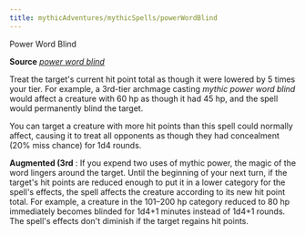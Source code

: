 ```yaml
---
title: mythicAdventures/mythicSpells/powerWordBlind
---
```

Power Word Blind

**Source** [_power word blind_](spell_dir/powerWordBlind#_power-word-blind)

Treat the target's current hit point total as though it were lowered by 5 times your tier. For example, a 3rd-tier archmage casting _mythic power word blind_ would affect a creature with 60 hp as though it had 45 hp, and the spell would permanently blind the target.

You can target a creature with more hit points than this spell could normally affect, causing it to treat all opponents as though they had concealment (20% miss chance) for 1d4 rounds.

**Augmented (3rd** : If you expend two uses of mythic power, the magic of the word lingers around the target. Until the beginning of your next turn, if the target's hit points are reduced enough to put it in a lower category for the spell's effects, the spell affects the creature according to its new hit point total. For example, a creature in the 101–200 hp category reduced to 80 hp immediately becomes blinded for 1d4+1 minutes instead of 1d4+1 rounds. The spell's effects don't diminish if the target regains hit points.


